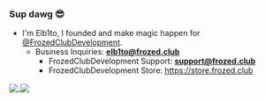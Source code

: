 ### Sup dawg 😎
 * I'm Elb1to, I founded and make magic happen for [@FrozedClubDevelopment](https://github.com/FrozedClubDevelopment).
   * Business Inquiries: **elb1to@frozed.club**
     * FrozedClubDevelopment Support: **support@frozed.club**
     * FrozedClubDevelopment Store: https://store.frozed.club

<a href="https://github.com/Elb1to">
  <img align="center" src="https://github-readme-stats.vercel.app/api?username=Elb1to&show_icons=true&count_private=true&bg_color=45,000000,161ba7,00add0&title_color=fff&text_color=fff" />
</a>
<a href="https://github.com/Elb1to">
  <img align="center" src="https://github-readme-stats.vercel.app/api/top-langs/?username=Elb1to&layout=compact&bg_color=-45,00add0,161ba7,000000&title_color=fff&text_color=fff" />
</a>
